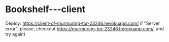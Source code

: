 # Bookshelf---client

Deploy: https://client-of-murmuring-tor-23246.herokuapp.com/
if "Server error", please, checkout https://murmuring-tor-23246.herokuapp.com/, and try again)
